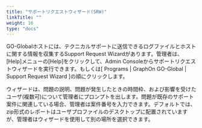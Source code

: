 ```yaml
---
title: "サポートリクエストウィザード(SRW)"
linkTitle: ""
weight: 16
type: "docs"
---
```


GO-Globalホストには、テクニカルサポートに送信できるログファイルとホストに関する情報を収集するSupport Request Wizardがあります。管理者は、[Help]メニューの[Help]をクリックして、Admin Consoleからサポートリクエストウィザードを実行できます。もしくは[ Programs | GraphOn GO-Global | Support Request Wizard ]の順にクリックします。

ウィザードは、問題の説明、問題が発生したときの時間枠、および影響を受けたユーザ(複数可)について管理者にプロンプトを出します。問題が既存のサポート案件に関連している場合、管理者は案件番号を入力できます。デフォルトでは、zip形式のレポートはユーザプロファイルのデスクトップに配置されていますが、管理者はウィザードを使用して別の場所を選択できます。